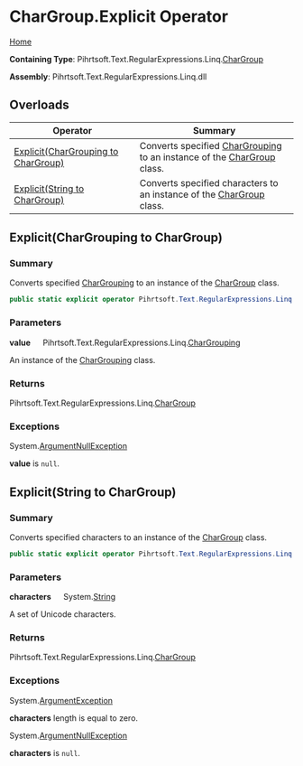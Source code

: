 # CharGroup\.Explicit Operator

[Home](../../../../../../README.md)

**Containing Type**: Pihrtsoft\.Text\.RegularExpressions\.Linq\.[CharGroup](../README.md)

**Assembly**: Pihrtsoft\.Text\.RegularExpressions\.Linq\.dll

## Overloads

| Operator | Summary |
| -------- | ------- |
| [Explicit(CharGrouping to CharGroup)](#Pihrtsoft_Text_RegularExpressions_Linq_CharGroup_op_Explicit_Pihrtsoft_Text_RegularExpressions_Linq_CharGrouping__Pihrtsoft_Text_RegularExpressions_Linq_CharGroup) | Converts specified [CharGrouping](../../CharGrouping/README.md) to an instance of the [CharGroup](../README.md) class\. |
| [Explicit(String to CharGroup)](#Pihrtsoft_Text_RegularExpressions_Linq_CharGroup_op_Explicit_System_String__Pihrtsoft_Text_RegularExpressions_Linq_CharGroup) | Converts specified characters to an instance of the [CharGroup](../README.md) class\. |

## Explicit\(CharGrouping to CharGroup\) <a name="Pihrtsoft_Text_RegularExpressions_Linq_CharGroup_op_Explicit_Pihrtsoft_Text_RegularExpressions_Linq_CharGrouping__Pihrtsoft_Text_RegularExpressions_Linq_CharGroup"></a>

### Summary

Converts specified [CharGrouping](../../CharGrouping/README.md) to an instance of the [CharGroup](../README.md) class\.

```csharp
public static explicit operator Pihrtsoft.Text.RegularExpressions.Linq.CharGroup(Pihrtsoft.Text.RegularExpressions.Linq.CharGrouping value)
```

### Parameters

**value** &emsp; Pihrtsoft\.Text\.RegularExpressions\.Linq\.[CharGrouping](../../CharGrouping/README.md)

An instance of the [CharGrouping](../../CharGrouping/README.md) class\.

### Returns

Pihrtsoft\.Text\.RegularExpressions\.Linq\.[CharGroup](../README.md)

### Exceptions

System\.[ArgumentNullException](https://docs.microsoft.com/en-us/dotnet/api/system.argumentnullexception)

**value** is `null`\.

## Explicit\(String to CharGroup\) <a name="Pihrtsoft_Text_RegularExpressions_Linq_CharGroup_op_Explicit_System_String__Pihrtsoft_Text_RegularExpressions_Linq_CharGroup"></a>

### Summary

Converts specified characters to an instance of the [CharGroup](../README.md) class\.

```csharp
public static explicit operator Pihrtsoft.Text.RegularExpressions.Linq.CharGroup(string characters)
```

### Parameters

**characters** &emsp; System\.[String](https://docs.microsoft.com/en-us/dotnet/api/system.string)

A set of Unicode characters\.

### Returns

Pihrtsoft\.Text\.RegularExpressions\.Linq\.[CharGroup](../README.md)

### Exceptions

System\.[ArgumentException](https://docs.microsoft.com/en-us/dotnet/api/system.argumentexception)

**characters** length is equal to zero\.

System\.[ArgumentNullException](https://docs.microsoft.com/en-us/dotnet/api/system.argumentnullexception)

**characters** is `null`\.

